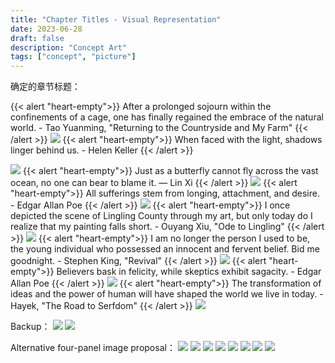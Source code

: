 ```yaml
---
title: "Chapter Titles - Visual Representation"
date: 2023-06-28
draft: false
description: "Concept Art"
tags: ["concept", "picture"]
---
```

确定的章节标题：

{{< alert "heart-empty">}}
After a prolonged sojourn within the confinements of a cage, one has finally regained the embrace of the natural world. - Tao Yuanming, "Returning to the Countryside and My Farm"
{{< /alert >}}
<img class="thumbnailshadow" src="1.png"/>
{{< alert "heart-empty">}}
When faced with the light, shadows linger behind us. - Helen Keller
{{< /alert >}}

<img class="thumbnailshadow" src="2.png"/>
{{< alert "heart-empty">}}
Just as a butterfly cannot fly across the vast ocean, no one can bear to blame it. — Lin Xi
{{< /alert >}}

<img class="thumbnailshadow" src="3.png"/>
{{< alert "heart-empty">}}
All sufferings stem from longing, attachment, and desire. - Edgar Allan Poe
{{< /alert >}}

<img class="thumbnailshadow" src="4.png"/>
{{< alert "heart-empty">}}
I once depicted the scene of Lingling County through my art, but only today do I realize that my painting falls short. - Ouyang Xiu, "Ode to Lingling"
{{< /alert >}}

<img class="thumbnailshadow" src="5.png"/>
{{< alert "heart-empty">}}
I am no longer the person I used to be, the young individual who possessed an innocent and fervent belief. Bid me goodnight. - Stephen King, "Revival"
{{< /alert >}}

<img class="thumbnailshadow" src="6.png"/>
{{< alert "heart-empty">}}
Believers bask in felicity, while skeptics exhibit sagacity. - Edgar Allan Poe
{{< /alert >}}

<img class="thumbnailshadow" src="7.png"/>
{{< alert "heart-empty">}}
The transformation of ideas and the power of human will have shaped the world we live in today. - Hayek, "The Road to Serfdom"
{{< /alert >}}

<img class="thumbnailshadow" src="8.png"/>

Backup：
<img class="thumbnailshadow" src="featured.png"/>
<img class="thumbnailshadow" src="11.png"/>

Alternative four-panel image proposal：
<img class="thumbnailshadow" src="20.png"/>
<img class="thumbnailshadow" src="21.png"/>
<img class="thumbnailshadow" src="22.png"/>
<img class="thumbnailshadow" src="23.png"/>
<img class="thumbnailshadow" src="24.png"/>
<img class="thumbnailshadow" src="25.png"/>
<img class="thumbnailshadow" src="26.png"/>
<img class="thumbnailshadow" src="27.png"/>


